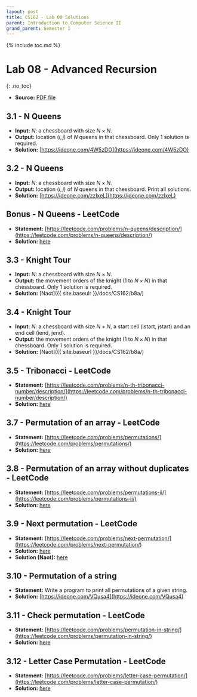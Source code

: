 ```yaml
---
layout: post
title: CS162 - Lab 08 Solutions
parent: Introduction to Computer Science II
grand_parent: Semester I
--- 
```


{% include toc.md %}

# Lab 08 - Advanced Recursion
{: .no_toc}

* **Source:** [PDF file](Lab08_Advanced_Recursion.pdf)

## 3.1 - N Queens

* **Input:** $N$: a chessboard with size $N \times N$.
* **Output:** location $(i, j)$ of $N$ queens in that chessboard. Only $1$ solution is required.
* **Solution:** [https://ideone.com/4W5zDO](https://ideone.com/4W5zDO)

## 3.2 - N Queens

* **Input:** $N$: a chessboard with size $N \times N$.
* **Output:** location $(i, j)$ of $N$ queens in that chessboard. Print all solutions.
* **Solution:** [https://ideone.com/zzlxeL](https://ideone.com/zzlxeL)

## Bonus - N Queens - LeetCode

* **Statement:** [https://leetcode.com/problems/n-queens/description/](https://leetcode.com/problems/n-queens/description/)
* **Solution:** [here](https://leetcode.com/problems/n-queens/solutions/3465698/solution/)

## 3.3 - Knight Tour

* **Input:** $N$: a chessboard with size $N \times N$.
* **Output:** the movement orders of the knight ($1$ to $N \times N$) in that chessboard. Only $1$ solution is required.
* **Solution:** [Naot]({{ site.baseulr }}/docs/CS162/b8a/)

## 3.4 - Knight Tour

* **Input:** $N$: a chessboard with size $N \times N$, a start cell (istart, jstart) and an end cell (iend, jend).
* **Output:** the movement orders of the knight ($1$ to $N \times N$) in that chessboard. Only $1$ solution is required.
* **Solution:** [Naot]({{ site.baseurl }}/docs/CS162/b8a/)

## 3.5 - Tribonacci - LeetCode

* **Statement:** [https://leetcode.com/problems/n-th-tribonacci-number/description/](https://leetcode.com/problems/n-th-tribonacci-number/description/)
* **Solution:** [here](https://leetcode.com/problems/n-th-tribonacci-number/solutions/3465739/solution/)

## 3.7 - Permutation of an array - LeetCode

* **Statement:** [https://leetcode.com/problems/permutations/](https://leetcode.com/problems/permutations/)
* **Solution:** [here](https://leetcode.com/problems/permutations/solutions/3465755/solution/)

## 3.8 - Permutation of an array without duplicates - LeetCode

* **Statement:** [https://leetcode.com/problems/permutations-ii/](https://leetcode.com/problems/permutations-ii/)
* **Solution:** [here](https://leetcode.com/problems/permutations-ii/solutions/3465811/solution/)

## 3.9 - Next permutation - LeetCode

* **Statement:** [https://leetcode.com/problems/next-permutation/](https://leetcode.com/problems/next-permutation/)
* **Solution:** [here](https://leetcode.com/problems/next-permutation/solutions/3467635/solution/)
* **Solution (Naot):** [here](https://leetcode.com/problems/next-permutation/solutions/3474944/next-permutation/)

## 3.10 - Permutation of a string

* **Statement:** Write a program to print all permutations of a given string.
* **Solution:** [https://ideone.com/VQusa4](https://ideone.com/VQusa4)
## 3.11 - Check permutation - LeetCode

* **Statement:** [https://leetcode.com/problems/permutation-in-string/](https://leetcode.com/problems/permutation-in-string/)
* **Solution:** [here](https://leetcode.com/problems/permutation-in-string/solutions/3467641/solution/)

## 3.12 - Letter Case Permutation - LeetCode

* **Statement:** [https://leetcode.com/problems/letter-case-permutation/](https://leetcode.com/problems/letter-case-permutation/)
* **Solution:** [here](https://leetcode.com/problems/letter-case-permutation/solutions/3467649/solution/)